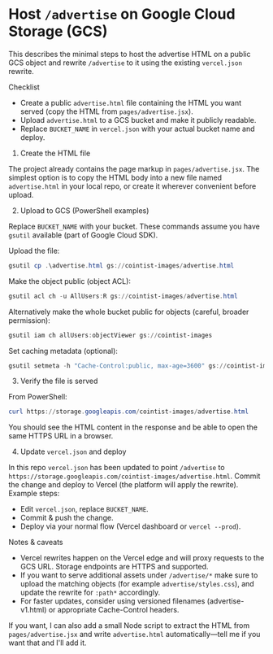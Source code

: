 # Host `/advertise` on Google Cloud Storage (GCS)

This describes the minimal steps to host the advertise HTML on a public GCS object and rewrite `/advertise` to it using the existing `vercel.json` rewrite.

Checklist
- Create a public `advertise.html` file containing the HTML you want served (copy the HTML from `pages/advertise.jsx`).
- Upload `advertise.html` to a GCS bucket and make it publicly readable.
- Replace `BUCKET_NAME` in `vercel.json` with your actual bucket name and deploy.

1) Create the HTML file

The project already contains the page markup in `pages/advertise.jsx`. The simplest option is to copy the HTML body into a new file named `advertise.html` in your local repo, or create it wherever convenient before upload.

2) Upload to GCS (PowerShell examples)

Replace `BUCKET_NAME` with your bucket. These commands assume you have `gsutil` available (part of Google Cloud SDK).

Upload the file:

```powershell
gsutil cp .\advertise.html gs://cointist-images/advertise.html
```

Make the object public (object ACL):

```powershell
gsutil acl ch -u AllUsers:R gs://cointist-images/advertise.html
```

Alternatively make the whole bucket public for objects (careful, broader permission):

```powershell
gsutil iam ch allUsers:objectViewer gs://cointist-images
```

Set caching metadata (optional):

```powershell
gsutil setmeta -h "Cache-Control:public, max-age=3600" gs://cointist-images/advertise.html
```

3) Verify the file is served

From PowerShell:

```powershell
curl https://storage.googleapis.com/cointist-images/advertise.html
```

You should see the HTML content in the response and be able to open the same HTTPS URL in a browser.

4) Update `vercel.json` and deploy

In this repo `vercel.json` has been updated to point `/advertise` to `https://storage.googleapis.com/cointist-images/advertise.html`. Commit the change and deploy to Vercel (the platform will apply the rewrite). Example steps:

- Edit `vercel.json`, replace `BUCKET_NAME`.
- Commit & push the change.
- Deploy via your normal flow (Vercel dashboard or `vercel --prod`).

Notes & caveats
- Vercel rewrites happen on the Vercel edge and will proxy requests to the GCS URL. Storage endpoints are HTTPS and supported.
- If you want to serve additional assets under `/advertise/*` make sure to upload the matching objects (for example `advertise/styles.css`), and update the rewrite for `:path*` accordingly.
- For faster updates, consider using versioned filenames (advertise-v1.html) or appropriate Cache-Control headers.

If you want, I can also add a small Node script to extract the HTML from `pages/advertise.jsx` and write `advertise.html` automatically—tell me if you want that and I'll add it.
